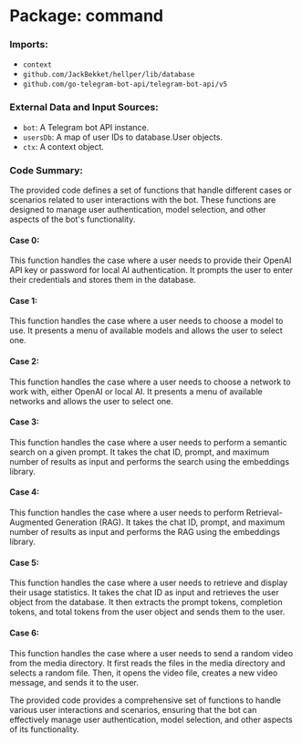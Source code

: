 # Package: command

### Imports:
- `context`
- `github.com/JackBekket/hellper/lib/database`
- `github.com/go-telegram-bot-api/telegram-bot-api/v5`

### External Data and Input Sources:
- `bot`: A Telegram bot API instance.
- `usersDb`: A map of user IDs to database.User objects.
- `ctx`: A context object.

### Code Summary:
The provided code defines a set of functions that handle different cases or scenarios related to user interactions with the bot. These functions are designed to manage user authentication, model selection, and other aspects of the bot's functionality.

#### Case 0:
This function handles the case where a user needs to provide their OpenAI API key or password for local AI authentication. It prompts the user to enter their credentials and stores them in the database.

#### Case 1:
This function handles the case where a user needs to choose a model to use. It presents a menu of available models and allows the user to select one.

#### Case 2:
This function handles the case where a user needs to choose a network to work with, either OpenAI or local AI. It presents a menu of available networks and allows the user to select one.

#### Case 3:
This function handles the case where a user needs to perform a semantic search on a given prompt. It takes the chat ID, prompt, and maximum number of results as input and performs the search using the embeddings library.

#### Case 4:
This function handles the case where a user needs to perform Retrieval-Augmented Generation (RAG). It takes the chat ID, prompt, and maximum number of results as input and performs the RAG using the embeddings library.

#### Case 5:
This function handles the case where a user needs to retrieve and display their usage statistics. It takes the chat ID as input and retrieves the user object from the database. It then extracts the prompt tokens, completion tokens, and total tokens from the user object and sends them to the user.

#### Case 6:
This function handles the case where a user needs to send a random video from the media directory. It first reads the files in the media directory and selects a random file. Then, it opens the video file, creates a new video message, and sends it to the user.

The provided code provides a comprehensive set of functions to handle various user interactions and scenarios, ensuring that the bot can effectively manage user authentication, model selection, and other aspects of its functionality.

